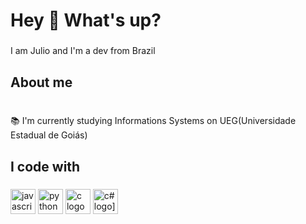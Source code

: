 <h1 align="left">Hey 👋 What's up?</h1>

###

<p align="left">I am Julio and I'm a dev from Brazil</p>

###

<h2 align="left">About me</h2>

###
<p align="left"><br>📚 I'm currently studying Informations Systems on UEG(Universidade Estadual de Goiás)</p>

###

<h2 align="left">I code with</h2>

###

<div align="left">
  <img src="https://cdn.jsdelivr.net/gh/devicons/devicon/icons/javascript/javascript-original.svg" height="40" alt="javascript logo"  />
  <img src="https://cdn.jsdelivr.net/gh/devicons/devicon/icons/python/python-original.svg" height="40" alt="python logo"  />
  <img src="https://cdn.jsdelivr.net/gh/devicons/devicon/icons/c/c-original.svg" height="40" alt="c logo"  />
  <img src="[https://cdn.jsdelivr.net/gh/devicons/devicon/icons/c#/c#-original.svg" height="40" alt="c# logo](https://github.com/devicons/devicon/blob/master/icons/csharp/csharp-original.svg)"  />
  
###
